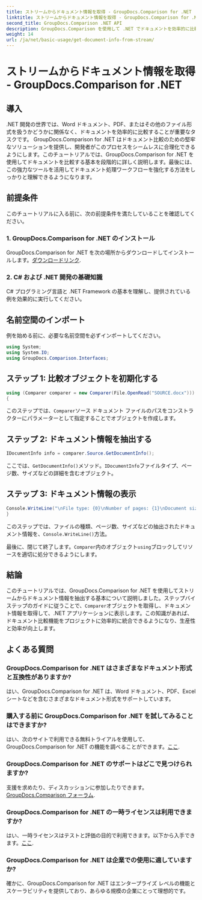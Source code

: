 ```yaml
---
title: ストリームからドキュメント情報を取得 - GroupDocs.Comparison for .NET
linktitle: ストリームからドキュメント情報を取得 - GroupDocs.Comparison for .NET
second_title: GroupDocs.Comparison .NET API
description: GroupDocs.Comparison を使用して .NET でドキュメントを効率的に比較し、ドキュメント処理ワークフローをシームレスに強化する方法を学びます。
weight: 14
url: /ja/net/basic-usage/get-document-info-from-stream/
---
```


# ストリームからドキュメント情報を取得 - GroupDocs.Comparison for .NET

## 導入
.NET 開発の世界では、Word ドキュメント、PDF、またはその他のファイル形式を扱うかどうかに関係なく、ドキュメントを効率的に比較することが重要なタスクです。 GroupDocs.Comparison for .NET はドキュメント比較のための堅牢なソリューションを提供し、開発者がこのプロセスをシームレスに合理化できるようにします。このチュートリアルでは、GroupDocs.Comparison for .NET を使用してドキュメントを比較する基本を段階的に詳しく説明します。最後には、この強力なツールを活用してドキュメント処理ワークフローを強化する方法をしっかりと理解できるようになります。
## 前提条件
このチュートリアルに入る前に、次の前提条件を満たしていることを確認してください。
### 1. GroupDocs.Comparison for .NET のインストール
GroupDocs.Comparison for .NET を次の場所からダウンロードしてインストールします。[ダウンロードリンク](https://releases.groupdocs.com/comparison/net/).
### 2. C# および .NET 開発の基礎知識
C# プログラミング言語と .NET Framework の基本を理解し、提供されている例を効果的に実行してください。

## 名前空間のインポート
例を始める前に、必要な名前空間を必ずインポートしてください。
```csharp
using System;
using System.IO;
using GroupDocs.Comparison.Interfaces;
```

## ステップ 1: 比較オブジェクトを初期化する
```csharp
using (Comparer comparer = new Comparer(File.OpenRead("SOURCE.docx")))
{
```
このステップでは、`Comparer`ソース ドキュメント ファイルのパスをコンストラクターにパラメーターとして指定することでオブジェクトを作成します。
## ステップ 2: ドキュメント情報を抽出する
```csharp
IDocumentInfo info = comparer.Source.GetDocumentInfo();
```
ここでは、`GetDocumentInfo()`メソッド。`IDocumentInfo`ファイルタイプ、ページ数、サイズなどの詳細を含むオブジェクト。
## ステップ 3: ドキュメント情報の表示
```csharp
Console.WriteLine("\nFile type: {0}\nNumber of pages: {1}\nDocument size: {2} bytes", info.FileType, info.PageCount, info.Size);
}
```
このステップでは、ファイルの種類、ページ数、サイズなどの抽出されたドキュメント情報を、`Console.WriteLine()`方法。

最後に、閉じて終了します。`Comparer`内のオブジェクト`using`ブロックしてリソースを適切に処分できるようにします。

## 結論
このチュートリアルでは、GroupDocs.Comparison for .NET を使用してストリームからドキュメント情報を抽出する基本について説明しました。ステップバイステップのガイドに従うことで、`Comparer`オブジェクトを取得し、ドキュメント情報を取得して、.NET アプリケーションに表示します。この知識があれば、ドキュメント比較機能をプロジェクトに効率的に統合できるようになり、生産性と効率が向上します。
## よくある質問
### GroupDocs.Comparison for .NET はさまざまなドキュメント形式と互換性がありますか?
はい、GroupDocs.Comparison for .NET は、Word ドキュメント、PDF、Excel シートなどを含むさまざまなドキュメント形式をサポートしています。
### 購入する前に GroupDocs.Comparison for .NET を試してみることはできますか?
はい、次のサイトで利用できる無料トライアルを使用して、GroupDocs.Comparison for .NET の機能を調べることができます。[ここ](https://releases.groupdocs.com/).
### GroupDocs.Comparison for .NET のサポートはどこで見つけられますか?
支援を求めたり、ディスカッションに参加したりできます。[GroupDocs.Comparison フォーラム](https://forum.groupdocs.com/c/comparison/12).
### GroupDocs.Comparison for .NET の一時ライセンスは利用できますか?
はい、一時ライセンスはテストと評価の目的で利用できます。以下から入手できます。[ここ](https://purchase.groupdocs.com/temporary-license/).
### GroupDocs.Comparison for .NET は企業での使用に適していますか?
確かに、GroupDocs.Comparison for .NET はエンタープライズ レベルの機能とスケーラビリティを提供しており、あらゆる規模の企業にとって理想的です。